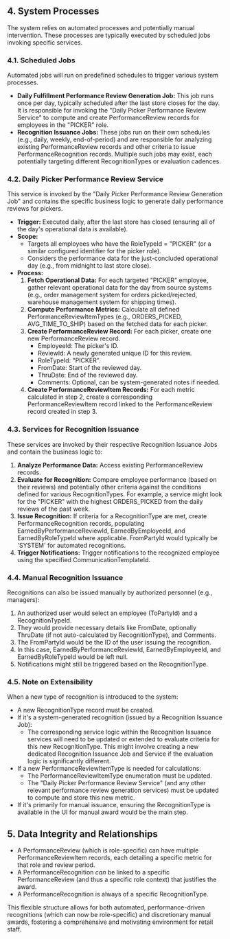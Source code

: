 ## **4. System Processes**

The system relies on automated processes and potentially manual intervention. These processes are typically executed by scheduled jobs invoking specific services.

### **4.1. Scheduled Jobs**

Automated jobs will run on predefined schedules to trigger various system processes.

* **Daily Fulfillment Performance Review Generation Job:** This job runs once per day, typically scheduled after the last store closes for the day. It is responsible for invoking the "Daily Picker Performance Review Service" to compute and create PerformanceReview records for employees in the "PICKER" role.  
* **Recognition Issuance Jobs:** These jobs run on their own schedules (e.g., daily, weekly, end-of-period) and are responsible for analyzing existing PerformanceReview records and other criteria to issue PerformanceRecognition records. Multiple such jobs may exist, each potentially targeting different RecognitionTypes or evaluation cadences.

### **4.2. Daily Picker Performance Review Service**

This service is invoked by the "Daily Picker Performance Review Generation Job" and contains the specific business logic to generate daily performance reviews for pickers.

* **Trigger:** Executed daily, after the last store has closed (ensuring all of the day's operational data is available).  
* **Scope:**  
  * Targets all employees who have the RoleTypeId = "PICKER" (or a similar configured identifier for the picker role).  
  * Considers the performance data for the just-concluded operational day (e.g., from midnight to last store close).  
* **Process:**  
  1. **Fetch Operational Data:** For each targeted "PICKER" employee, gather relevant operational data for the day from source systems (e.g., order management system for orders picked/rejected, warehouse management system for shipping times).  
  2. **Compute Performance Metrics:** Calculate all defined PerformanceReviewItemTypes (e.g., ORDERS_PICKED, AVG_TIME_TO_SHIP) based on the fetched data for each picker.  
  3. **Create PerformanceReview Record:** For each picker, create one new PerformanceReview record.  
     * EmployeeId: The picker's ID.  
     * ReviewId: A newly generated unique ID for this review.  
     * RoleTypeId: "PICKER".  
     * FromDate: Start of the reviewed day.  
     * ThruDate: End of the reviewed day.  
     * Comments: Optional, can be system-generated notes if needed.  
  4. **Create PerformanceReviewItem Records:** For each metric calculated in step 2, create a corresponding PerformanceReviewItem record linked to the PerformanceReview record created in step 3.

### **4.3. Services for Recognition Issuance**

These services are invoked by their respective Recognition Issuance Jobs and contain the business logic to:

1. **Analyze Performance Data:** Access existing PerformanceReview records.  
2. **Evaluate for Recognition:** Compare employee performance (based on their reviews) and potentially other criteria against the conditions defined for various RecognitionTypes. For example, a service might look for the "PICKER" with the highest ORDERS_PICKED from the daily reviews of the past week.  
3. **Issue Recognition:** If criteria for a RecognitionType are met, create PerformanceRecognition records, populating EarnedByPerformanceReviewId, EarnedByEmployeeId, and EarnedByRoleTypeId where applicable. FromPartyId would typically be 'SYSTEM' for automated recognitions.  
4. **Trigger Notifications:** Trigger notifications to the recognized employee using the specified CommunicationTemplateId.

### **4.4. Manual Recognition Issuance**

Recognitions can also be issued manually by authorized personnel (e.g., managers):

1. An authorized user would select an employee (ToPartyId) and a RecognitionTypeId.  
2. They would provide necessary details like FromDate, optionally ThruDate (if not auto-calculated by RecognitionType), and Comments.  
3. The FromPartyId would be the ID of the user issuing the recognition.  
4. In this case, EarnedByPerformanceReviewId, EarnedByEmployeeId, and EarnedByRoleTypeId would be left null.  
5. Notifications might still be triggered based on the RecognitionType.

### **4.5. Note on Extensibility**

When a new type of recognition is introduced to the system:

* A new RecognitionType record must be created.  
* If it's a system-generated recognition (issued by a Recognition Issuance Job):  
  * The corresponding service logic within the Recognition Issuance services will need to be updated or extended to evaluate criteria for this new RecognitionType. This might involve creating a new dedicated Recognition Issuance Job and Service if the evaluation logic is significantly different.  
* If a new PerformanceReviewItemType is needed for calculations:  
  * The PerformanceReviewItemType enumeration must be updated.  
  * The "Daily Picker Performance Review Service" (and any other relevant performance review generation services) must be updated to compute and store this new metric.  
* If it's primarily for manual issuance, ensuring the RecognitionType is available in the UI for manual award would be the main step.

## **5. Data Integrity and Relationships**

* A PerformanceReview (which is role-specific) can have multiple PerformanceReviewItem records, each detailing a specific metric for that role and review period.  
* A PerformanceRecognition *can* be linked to a specific PerformanceReview (and thus a specific role context) that justifies the award.  
* A PerformanceRecognition is always of a specific RecognitionType.

This flexible structure allows for both automated, performance-driven recognitions (which can now be role-specific) and discretionary manual awards, fostering a comprehensive and motivating environment for retail staff.